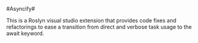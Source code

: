 #Asyncify#

This is a Roslyn visual studio extension that provides code fixes and refactorings to ease a transition from direct and verbose task usage to the await keyword.